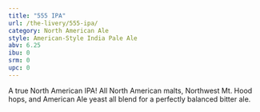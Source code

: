 ```yaml
---
title: "555 IPA"
url: /the-livery/555-ipa/
category: North American Ale
style: American-Style India Pale Ale
abv: 6.25
ibu: 0
srm: 0
upc: 0
---
```

A true North American IPA! All North American malts, Northwest Mt. Hood hops, and American Ale yeast all blend for a perfectly balanced bitter ale.
